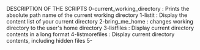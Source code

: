 ﻿DESCRIPTION OF THE SCRIPTS
0-current_working_directory : Prints the absolute path name of the current working directory 1-listit : Display the content list of your current directory 2-bring_me_home : changes working directory to the user's home directory 3-listfiles : Display current directory contents in a long format 4-listmorefiles : Display current directory contents, including hidden files 5-


